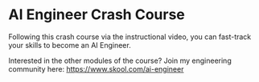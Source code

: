 # AI Engineer Crash Course

Following this crash course via the instructional video, you can fast-track your skills to become an AI Engineer.

Interested in the other modules of the course? Join my engineering community here: https://www.skool.com/ai-engineer
